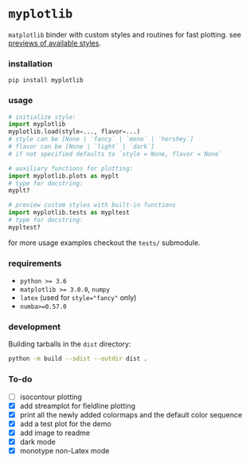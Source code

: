 # `myplotlib`

`matplotlib` binder with custom styles and routines for fast plotting. see [previews of available styles](https://github.com/haykh/myplotlib/tree/master/previews#readme).

### installation

```shell
pip install myplotlib
```

### usage

```python
# initialize style:
import myplotlib
myplotlib.load(style=..., flavor=...)
# style can be [None | `fancy` | `mono` | `hershey`]
# flavor can be [None | `light` | `dark`]
# if not specified defaults to `style = None, flavor = None`

# auxiliary functions for plotting:
import myplotlib.plots as myplt
# type for docstring:
myplt?

# preview custom styles with built-in functions
import myplotlib.tests as mypltest
# type for docstring:
mypltest?
```

for more usage examples checkout the `tests/` submodule.

### requirements

* `python >= 3.6`
* `matplotlib >= 3.0.0`, `numpy`
* `latex` (used for `style="fancy"` only)
* `numba>=0.57.0`

### development

Building tarballs in the `dist` directory:

```sh
python -m build --sdist --outdir dist .
```

### To-do

- [ ] isocontour plotting
- [x] add streamplot for fieldline plotting
- [x] print all the newly added colormaps and the default color sequence
- [x] add a test plot for the demo
- [x] add image to readme
- [x] dark mode
- [x] monotype non-Latex mode
